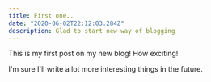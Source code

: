 ```yaml
---
title: First one..
date: "2020-06-02T22:12:03.284Z"
description: Glad to start new way of blogging
---
```


This is my first post on my new blog! How exciting!

I'm sure I'll write a lot more interesting things in the future.


